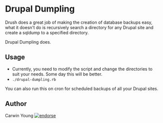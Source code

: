# Drupal Dumpling

Drush does a great job of making the creation of database backups easy, what it doesn't do is recursively search a directory for any Drupal site and create a sqldump to a specified directory.

Drupal Dumpling does.

## Usage
* Currently, you need to modify the script and change the directories to suit your needs. Some day this will be better.
* `./drupal-dumpling.rb`

You can also run this on cron for scheduled backups of all your Drupal sites.

## Author
Carwin Young 
[![endorse](http://api.coderwall.com/carwin/endorsecount.png)](http://coderwall.com/carwin)
